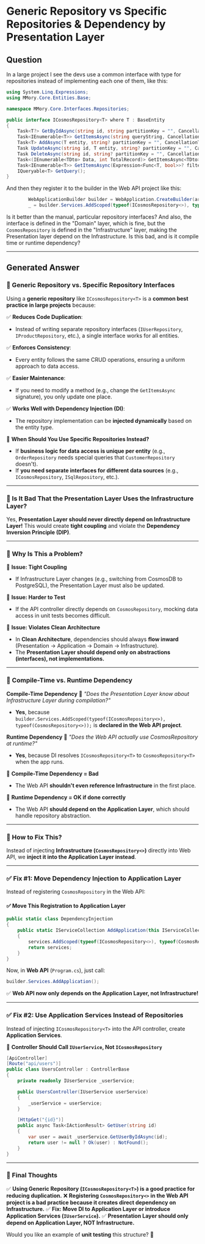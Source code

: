 # Generic Repository vs Specific Repositories & Dependency by Presentation Layer

## Question

In a large project I see the devs use a common interface with type for repositories instead of implementing each one of them, like this:
```csharp
using System.Linq.Expressions;
using MMory.Core.Entities.Base;

namespace MMory.Core.Interfaces.Repositories;

public interface ICosmosRepository<T> where T : BaseEntity
{
    Task<T?> GetByIdAsync(string id, string partitionKey = "", CancellationToken cancellationToken = default);
    Task<IEnumerable<T>> GetItemsAsync(string queryString, CancellationToken cancellationToken = default);
    Task<T> AddAsync(T entity, string? partitionKey = "", CancellationToken cancellationToken = default);
    Task UpdateAsync(string id, T entity, string? partitionKey = "", CancellationToken cancellationToken = default);
    Task DeleteAsync(string id, string? partitionKey = "", CancellationToken cancellationToken = default);
    Task<(IEnumerable<TDto> Data, int TotalRecord)> GetItemsAsync<TDto>(Expression<Func<T, bool>> filter, Expression<Func<TDto, object>> orderBy = null, bool ascending = true, Expression<Func<T, TDto>> select = null, int skip = 0, int limit = 0);
    Task<IEnumerable<T>> GetItemsAsync(Expression<Func<T, bool>>? filter, int skip = 0, int limit = 0);
    IQueryable<T> GetQuery();
}
```
And then they register it to the builder in the Web API project like this:
```csharp
        WebApplicationBuilder builder = WebApplication.CreateBuilder(args);
        _ = builder.Services.AddScoped(typeof(ICosmosRepository<>), typeof(CosmosRepository<>));
```
Is it better than the manual, particular repository interfaces? And also, the interface is defined in the "Domain" layer, which is fine, but the `CosmosRepository` is defined in the "Infrastructure" layer, making the Presentation layer depend on the Infrastructure. Is this bad, and is it compile time or runtime dependency?

---

## Generated Answer

### **📌 Generic Repository vs. Specific Repository Interfaces**
Using a **generic repository** like `ICosmosRepository<T>` is a **common best practice in large projects** because:

✅ **Reduces Code Duplication**:
   - Instead of writing separate repository interfaces (`IUserRepository`, `IProductRepository`, etc.), a single interface works for all entities.

✅ **Enforces Consistency**:
   - Every entity follows the same CRUD operations, ensuring a uniform approach to data access.

✅ **Easier Maintenance**:
   - If you need to modify a method (e.g., change the `GetItemsAsync` signature), you only update one place.

✅ **Works Well with Dependency Injection (DI)**:
   - The repository implementation can be **injected dynamically** based on the entity type.

📌 **When Should You Use Specific Repositories Instead?**
- If **business logic for data access is unique per entity** (e.g., `OrderRepository` needs special queries that `CustomerRepository` doesn't).
- If **you need separate interfaces for different data sources** (e.g., `ICosmosRepository`, `ISqlRepository`, etc.).

---

### **📌 Is It Bad That the Presentation Layer Uses the Infrastructure Layer?**
Yes, **Presentation Layer should never directly depend on Infrastructure Layer!**
This would create **tight coupling** and violate the **Dependency Inversion Principle (DIP)**.

---

### **📌 Why Is This a Problem?**
🚨 **Issue: Tight Coupling**
- If Infrastructure Layer changes (e.g., switching from CosmosDB to PostgreSQL), the Presentation Layer must also be updated.

🚨 **Issue: Harder to Test**
- If the API controller directly depends on `CosmosRepository`, mocking data access in unit tests becomes difficult.

🚨 **Issue: Violates Clean Architecture**
- In **Clean Architecture**, dependencies should always **flow inward** (Presentation → Application → Domain → Infrastructure).
- The **Presentation Layer should depend only on abstractions (interfaces), not implementations.**

---

### **📌 Compile-Time vs. Runtime Dependency**
**Compile-Time Dependency**
📌 *"Does the Presentation Layer know about Infrastructure Layer during compilation?"*
- **Yes**, because `builder.Services.AddScoped(typeof(ICosmosRepository<>), typeof(CosmosRepository<>));` is **declared in the Web API project**.

**Runtime Dependency**
📌 *"Does the Web API actually use CosmosRepository at runtime?"*
- **Yes**, because DI resolves `ICosmosRepository<T>` to `CosmosRepository<T>` when the app runs.

🚨 **Compile-Time Dependency = Bad**
- The Web API **shouldn't even reference Infrastructure** in the first place.

🚨 **Runtime Dependency = OK if done correctly**
- The Web API **should depend on the Application Layer**, which should handle repository abstraction.

---

### **📌 How to Fix This?**
Instead of injecting **Infrastructure (`CosmosRepository<>`)** directly into Web API, we **inject it into the Application Layer instead**.

---

### **✅ Fix #1: Move Dependency Injection to Application Layer**
Instead of registering `CosmosRepository` in the Web API:

#### ✅ **Move This Registration to Application Layer**
```csharp
public static class DependencyInjection
{
    public static IServiceCollection AddApplication(this IServiceCollection services)
    {
        services.AddScoped(typeof(ICosmosRepository<>), typeof(CosmosRepository<>));
        return services;
    }
}
```
Now, in **Web API** (`Program.cs`), just call:

```csharp
builder.Services.AddApplication();
```
✅ **Web API now only depends on the Application Layer, not Infrastructure!**

---

### **✅ Fix #2: Use Application Services Instead of Repositories**
Instead of injecting `ICosmosRepository<T>` into the API controller, create **Application Services**.

📌 **Controller Should Call `IUserService`, Not `ICosmosRepository`**
```csharp
[ApiController]
[Route("api/users")]
public class UsersController : ControllerBase
{
    private readonly IUserService _userService;

    public UsersController(IUserService userService)
    {
        _userService = userService;
    }

    [HttpGet("{id}")]
    public async Task<IActionResult> GetUser(string id)
    {
        var user = await _userService.GetUserByIdAsync(id);
        return user != null ? Ok(user) : NotFound();
    }
}
```

---

### **📌 Final Thoughts**
✅ **Using Generic Repository (`ICosmosRepository<T>`) is a good practice for reducing duplication.**
❌ **Registering `CosmosRepository<>` in the Web API project is a bad practice because it creates direct dependency on Infrastructure.**
✅ **Fix: Move DI to Application Layer or introduce Application Services (`IUserService`).**
✅ **Presentation Layer should only depend on Application Layer, NOT Infrastructure.**

Would you like an example of **unit testing** this structure? 🚀